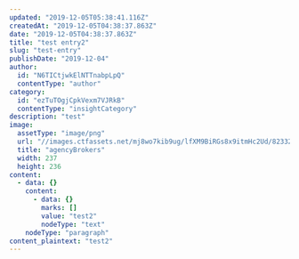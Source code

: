 ```yaml
---
updated: "2019-12-05T05:38:41.116Z"
createdAt: "2019-12-05T04:38:37.863Z"
date: "2019-12-05T04:38:37.863Z"
title: "test entry2"
slug: "test-entry"
publishDate: "2019-12-04"
author:
  id: "N6TICtjwkElNTTnabpLpQ"
  contentType: "author"
category:
  id: "ezTuTOgjCpkVexm7VJRkB"
  contentType: "insightCategory"
description: "test"
image:
  assetType: "image/png"
  url: "//images.ctfassets.net/mj8wo7kib9ug/lfXM9BiRGs8x9itmHc2Ud/823328bc4476580b50401b0bbe7a36ba/agencyBrokers.png"
  title: "agencyBrokers"
  width: 237
  height: 236
content:
  - data: {}
    content:
      - data: {}
        marks: []
        value: "test2"
        nodeType: "text"
    nodeType: "paragraph"
content_plaintext: "test2"
---
```

